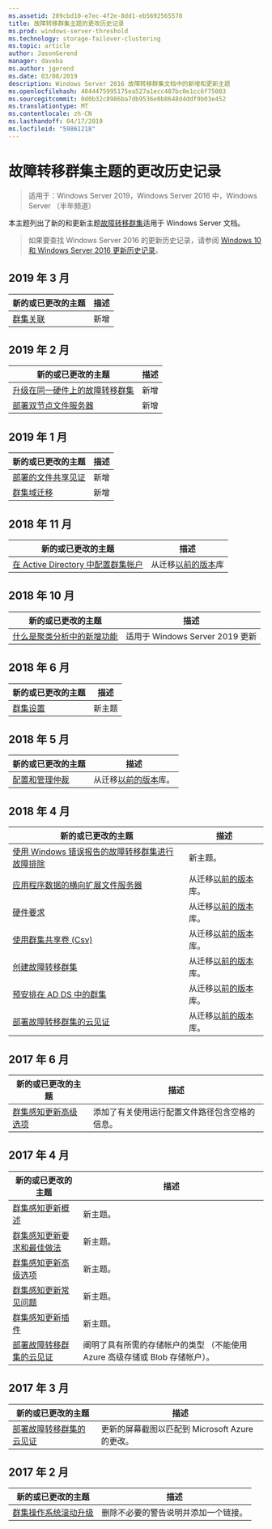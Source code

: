 ```yaml
---
ms.assetid: 289cbd10-e7ec-4f2e-8dd1-eb5692565578
title: 故障转移群集主题的更改历史记录
ms.prod: windows-server-threshold
ms.technology: storage-failover-clustering
ms.topic: article
author: JasonGerend
manager: daveba
ms.author: jgerend
ms.date: 03/08/2019
description: Windows Server 2016 故障转移群集文档中的新增和更新主题
ms.openlocfilehash: 4044475995175ea527a1ecc487bc0e1cc6f75003
ms.sourcegitcommit: 0d0b32c8986ba7db9536e0b8648d4ddf9b03e452
ms.translationtype: MT
ms.contentlocale: zh-CN
ms.lasthandoff: 04/17/2019
ms.locfileid: "59861218"
---
```

# <a name="change-history-for-failover-clustering-topics"></a>故障转移群集主题的更改历史记录

>适用于：Windows Server 2019，Windows Server 2016 中，Windows Server （半年频道）

本主题列出了新的和更新主题[故障转移群集](failover-clustering-overview.md)适用于 Windows Server 文档。

> 如果要查找 Windows Server 2016 的更新历史记录，请参阅 [Windows 10 和 Windows Server 2016 更新历史记录](https://support.microsoft.com/help/4000825/windows-10-and-windows-server-2016-update-history)。

## <a name="march-2019"></a>2019 年 3 月

|新的或已更改的主题                                    |描述 |
|--------------------------------------------------------|------------|
|[群集关联](cluster-affinity.md)| 新增     |

## <a name="february-2019"></a>2019 年 2 月

|新的或已更改的主题                                    |描述 |
|--------------------------------------------------------|------------|
| [升级在同一硬件上的故障转移群集](upgrade-option-same-hardware.md)| 新增 |
|[部署双节点文件服务器](deploy-two-node-clustered-file-server.md)| 新增 |

## <a name="january-2019"></a>2019 年 1 月

|新的或已更改的主题                                    |描述 |
|--------------------------------------------------------|------------|
|[部署的文件共享见证](file-share-witness.md)    | 新增        |
|[群集域迁移](cluster-domain-migration.md) | 新增        |

## <a name="november-2018"></a>2018 年 11 月

|新的或已更改的主题|描述|
|---|---|
|[在 Active Directory 中配置群集帐户](configure-ad-accounts.md)|从迁移[以前的版本](https://docs.microsoft.com/en-us/previous-versions/windows/it-pro/windows-server-2008-R2-and-2008/)库|

## <a name="october-2018"></a>2018 年 10 月

|新的或已更改的主题|描述|
|---|---|
|[什么是聚类分析中的新增功能](whats-new-in-failover-clustering.md)| 适用于 Windows Server 2019 更新|

## <a name="june-2018"></a>2018 年 6 月

|新的或已更改的主题|描述|
|---|---|
|[群集设置](../storage/storage-spaces/cluster-sets.md)| 新主题|

## <a name="may-2018"></a>2018 年 5 月

|新的或已更改的主题|描述|
|---|---|
|[配置和管理仲裁](manage-cluster-quorum.md) | 从迁移[以前的版本](https://docs.microsoft.com/previous-versions/windows/it-pro/windows-server-2012-R2-and-2012)库。 |

## <a name="april-2018"></a>2018 年 4 月

|新的或已更改的主题|描述|
|---|---|
|[使用 Windows 错误报告的故障转移群集进行故障排除](troubleshooting-using-WER-reports.md)| 新主题。 |
|[应用程序数据的横向扩展文件服务器](sofs-overview.md)|从迁移[以前的版本](https://docs.microsoft.com/previous-versions/windows/it-pro/windows-server-2012-R2-and-2012)库。|
|[硬件要求](clustering-requirements.md)|从迁移[以前的版本](https://docs.microsoft.com/previous-versions/windows/it-pro/windows-server-2012-R2-and-2012)库。|
|[使用群集共享卷 (Csv)](failover-cluster-csvs.md)|从迁移[以前的版本](https://docs.microsoft.com/previous-versions/windows/it-pro/windows-server-2012-R2-and-2012)库。|
|[创建故障转移群集](create-failover-cluster.md)|从迁移[以前的版本](https://docs.microsoft.com/previous-versions/windows/it-pro/windows-server-2012-R2-and-2012)库。|
|[预安排在 AD DS 中的群集](prestage-cluster-adds.md)|从迁移[以前的版本](https://docs.microsoft.com/previous-versions/windows/it-pro/windows-server-2012-R2-and-2012)库。|
|[部署故障转移群集的云见证](deploy-cloud-witness.md)|从迁移[以前的版本](https://docs.microsoft.com/previous-versions/windows/it-pro/windows-server-2012-R2-and-2012)库。|

## <a name="june-2017"></a>2017 年 6 月

|新的或已更改的主题|描述|
|---|---|
|[群集感知更新高级选项](cluster-aware-updating-options.md)|添加了有关使用运行配置文件路径包含空格的信息。|

## <a name="april-2017"></a>2017 年 4 月

|新的或已更改的主题|描述|
|---|---|
|[群集感知更新概述](cluster-aware-updating.md)|新主题。|
|[群集感知更新要求和最佳做法](cluster-aware-updating-requirements.md)|新主题。|
|[群集感知更新高级选项](cluster-aware-updating-options.md)|新主题。|
|[群集感知更新常见问题](cluster-aware-updating-faq.md)|新主题。|
|[群集感知更新插件](cluster-aware-updating-plug-ins.md)|新主题。|
|[部署故障转移群集的云见证](deploy-cloud-witness.md)|阐明了具有所需的存储帐户的类型 （不能使用 Azure 高级存储或 Blob 存储帐户）。|

## <a name="march-2017"></a>2017 年 3 月

|新的或已更改的主题|描述|
|---|---|
|[部署故障转移群集的云见证](deploy-cloud-witness.md)| 更新的屏幕截图以匹配到 Microsoft Azure 的更改。|

## <a name="february-2017"></a>2017 年 2 月

|新的或已更改的主题|描述|
|---|---|
|[群集操作系统滚动升级](Cluster-Operating-System-Rolling-Upgrade.md)|删除不必要的警告说明并添加一个链接。|